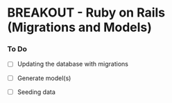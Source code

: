 # BREAKOUT - Ruby on Rails (Migrations and Models)

### To Do
* [ ] Updating the database with migrations
* [ ] Generate model(s)
* [ ] Seeding data



















